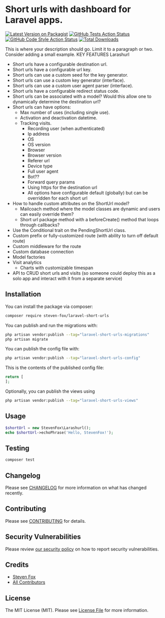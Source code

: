 # Short urls with dashboard for Laravel apps.

[![Latest Version on Packagist](https://img.shields.io/packagist/v/steven-fox/laravel-short-urls.svg?style=flat-square)](https://packagist.org/packages/steven-fox/laravel-short-urls)
[![GitHub Tests Action Status](https://img.shields.io/github/actions/workflow/status/steven-fox/laravel-short-urls/run-tests.yml?branch=main&label=tests&style=flat-square)](https://github.com/steven-fox/laravel-short-urls/actions?query=workflow%3Arun-tests+branch%3Amain)
[![GitHub Code Style Action Status](https://img.shields.io/github/actions/workflow/status/steven-fox/laravel-short-urls/fix-php-code-style-issues.yml?branch=main&label=code%20style&style=flat-square)](https://github.com/steven-fox/laravel-short-urls/actions?query=workflow%3A"Fix+PHP+code+style+issues"+branch%3Amain)
[![Total Downloads](https://img.shields.io/packagist/dt/steven-fox/laravel-short-urls.svg?style=flat-square)](https://packagist.org/packages/steven-fox/laravel-short-urls)

This is where your description should go. Limit it to a paragraph or two. Consider adding a small example.
KEY FEATURES
Larashurl
- Short urls have a configurable destination url.
- Short urls have a configurable url key.
- Short urls can use a custom seed for the key generator.
- Short urls can use a custom key generator (interface).
- Short urls can use a custom user agent parser (interface).
- Short urls have a configurable redirect status code.
- Short urls can be associated with a model? Would this allow one to dynamically determine the destination url?
- Short urls can have options:
  - Max number of uses (including single use).
  - Activation and deactivation datetime.
  - Tracking visits.
    - Recording user (when authenticated)
    - Ip address
    - OS
    - OS version
    - Browser
    - Browser version
    - Referer url
    - Device type
    - Full user agent
    - Bot??
    - Forward query params
    - Using https for the destination url
    - All options have configurable default (globally) but can be overridden for each short url
- How to handle custom attributes on the ShortUrl model?
  - Mailcoach method where the model classes are dynamic and users can easily override them?
  - Short url package method with a beforeCreate() method that loops through callbacks?
- Use the Conditional trait on the PendingShortUrl class.
- Custom prefix or fully-customized route (with ability to turn off default route)
- Custom middleware for the route
- Custom database connection
- Model factories
- Visit analytics
  - Charts with customizable timespan
- API to CRUD short urls and visits (so someone could deploy this as a solo app and interact with it from a separate service)

## Installation

You can install the package via composer:

```bash
composer require steven-fox/laravel-short-urls
```

You can publish and run the migrations with:

```bash
php artisan vendor:publish --tag="laravel-short-urls-migrations"
php artisan migrate
```

You can publish the config file with:

```bash
php artisan vendor:publish --tag="laravel-short-urls-config"
```

This is the contents of the published config file:

```php
return [
];
```

Optionally, you can publish the views using

```bash
php artisan vendor:publish --tag="laravel-short-urls-views"
```

## Usage

```php
$shortUrl = new StevenFox\Larashurl();
echo $shortUrl->echoPhrase('Hello, StevenFox!');
```

## Testing

```bash
composer test
```

## Changelog

Please see [CHANGELOG](CHANGELOG.md) for more information on what has changed recently.

## Contributing

Please see [CONTRIBUTING](CONTRIBUTING.md) for details.

## Security Vulnerabilities

Please review [our security policy](../../security/policy) on how to report security vulnerabilities.

## Credits

- [Steven Fox](https://github.com/steven-fox)
- [All Contributors](../../contributors)

## License

The MIT License (MIT). Please see [License File](LICENSE.md) for more information.
